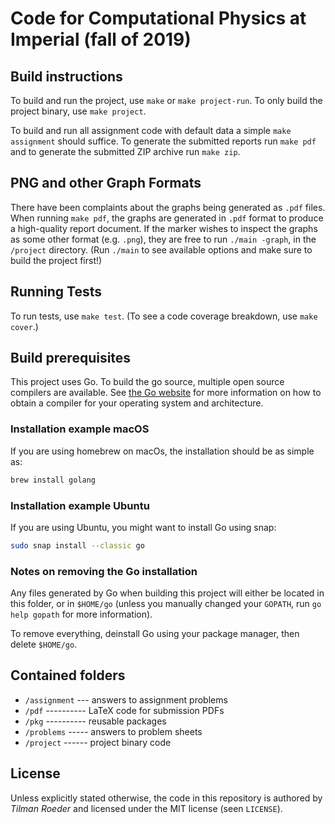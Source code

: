 # Code for Computational Physics at Imperial (fall of 2019)

## Build instructions

To build and run the project, use `make` or `make project-run`. To only build the project binary,
use `make project`.

To build and run all assignment code with default data a simple `make assignment` should suffice. To
generate the submitted reports run `make pdf` and to generate the submitted ZIP archive run `make zip`.

## PNG and other Graph Formats

There have been complaints about the graphs being generated as `.pdf` files. When running `make pdf`,
the graphs are generated in `.pdf` format to produce a high-quality report document. If the marker
wishes to inspect the graphs as some other format (e.g. `.png`), they are free to run `./main -graph`,
in the `/project` directory. (Run `./main` to see available options and make sure to build the project
first!)

## Running Tests

To run tests, use `make test`. (To see a code coverage breakdown, use `make cover`.)

## Build prerequisites

This project uses Go. To build the go source, multiple open source compilers are available. See
[the Go website](https://golang.org) for more information on how to obtain a compiler for your
operating system and architecture.

### Installation example macOS

If you are using homebrew on macOs, the installation should be as simple as:
```bash
brew install golang
```

### Installation example Ubuntu

If you are using Ubuntu, you might want to install Go using snap:
```bash
sudo snap install --classic go
```

### Notes on removing the Go installation

Any files generated by Go when building this project will either be located in this folder, or in
`$HOME/go` (unless you manually changed your `GOPATH`, run `go help gopath` for more information).

To remove everything, deinstall Go using your package manager, then delete `$HOME/go`.


## Contained folders

- `/assignment` --- answers to assignment problems
- `/pdf` ---------- LaTeX code for submission PDFs
- `/pkg` ---------- reusable packages
- `/problems` ----- answers to problem sheets
- `/project` ------ project binary code


## License

Unless explicitly stated otherwise, the code in this repository is authored by _Tilman Roeder_ and
licensed under the MIT license (seen `LICENSE`).
